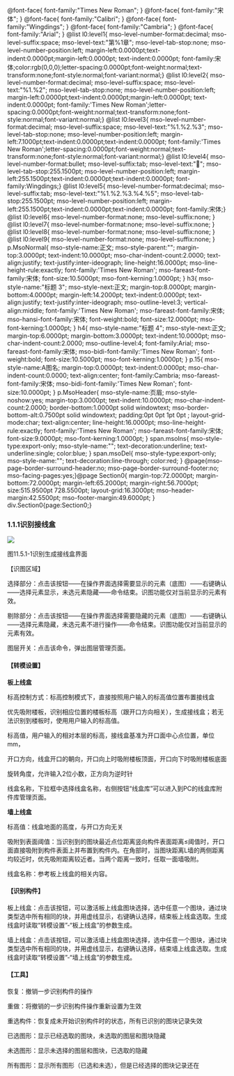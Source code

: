  @font-face{ font-family:"Times New Roman"; } @font-face{ font-family:"宋体"; } @font-face{ font-family:"Calibri"; } @font-face{ font-family:"Wingdings"; } @font-face{ font-family:"Cambria"; } @font-face{ font-family:"Arial"; } @list l0:level1{ mso-level-number-format:decimal; mso-level-suffix:space; mso-level-text:"第%1章"; mso-level-tab-stop:none; mso-level-number-position:left; margin-left:0.0000pt;text-indent:0.0000pt;margin-left:0.0000pt; text-indent:0.0000pt; font-family:宋体;color:rgb(0,0,0);letter-spacing:0.0000pt;font-weight:normal;text-transform:none;font-style:normal;font-variant:normal;} @list l0:level2{ mso-level-number-format:decimal; mso-level-suffix:space; mso-level-text:"%1.%2"; mso-level-tab-stop:none; mso-level-number-position:left; margin-left:0.0000pt;text-indent:0.0000pt;margin-left:0.0000pt; text-indent:0.0000pt; font-family:'Times New Roman';letter-spacing:0.0000pt;font-weight:normal;text-transform:none;font-style:normal;font-variant:normal;} @list l0:level3{ mso-level-number-format:decimal; mso-level-suffix:space; mso-level-text:"%1.%2.%3"; mso-level-tab-stop:none; mso-level-number-position:left; margin-left:7.1000pt;text-indent:0.0000pt;text-indent:0.0000pt; font-family:'Times New Roman';letter-spacing:0.0000pt;font-weight:normal;text-transform:none;font-style:normal;font-variant:normal;} @list l0:level4{ mso-level-number-format:bullet; mso-level-suffix:tab; mso-level-text:""; mso-level-tab-stop:255.1500pt; mso-level-number-position:left; margin-left:255.1500pt;text-indent:0.0000pt;text-indent:0.0000pt; font-family:Wingdings;} @list l0:level5{ mso-level-number-format:decimal; mso-level-suffix:tab; mso-level-text:"%1.%2.%3.%4.%5"; mso-level-tab-stop:255.1500pt; mso-level-number-position:left; margin-left:255.1500pt;text-indent:0.0000pt;text-indent:0.0000pt; font-family:宋体;} @list l0:level6{ mso-level-number-format:none; mso-level-suffix:none; } @list l0:level7{ mso-level-number-format:none; mso-level-suffix:none; } @list l0:level8{ mso-level-number-format:none; mso-level-suffix:none; } @list l0:level9{ mso-level-number-format:none; mso-level-suffix:none; } p.MsoNormal{ mso-style-name:正文; mso-style-parent:""; margin-top:3.0000pt; text-indent:10.0000pt; mso-char-indent-count:2.0000; text-align:justify; text-justify:inter-ideograph; line-height:16.0000pt; mso-line-height-rule:exactly; font-family:'Times New Roman'; mso-fareast-font-family:宋体; font-size:10.5000pt; mso-font-kerning:1.0000pt; } h3{ mso-style-name:"标题 3"; mso-style-next:正文; margin-top:8.0000pt; margin-bottom:4.0000pt; margin-left:14.2000pt; text-indent:0.0000pt; text-align:justify; text-justify:inter-ideograph; mso-outline-level:3; vertical-align:middle; font-family:'Times New Roman'; mso-fareast-font-family:宋体; mso-hansi-font-family:宋体; font-weight:bold; font-size:12.0000pt; mso-font-kerning:1.0000pt; } h4{ mso-style-name:"标题 4"; mso-style-next:正文; margin-top:6.0000pt; margin-bottom:3.0000pt; text-indent:10.0000pt; mso-char-indent-count:2.0000; mso-outline-level:4; font-family:Arial; mso-fareast-font-family:宋体; mso-bidi-font-family:'Times New Roman'; font-weight:bold; font-size:10.5000pt; mso-font-kerning:1.0000pt; } p.15{ mso-style-name:A图名; margin-top:0.0000pt; text-indent:0.0000pt; mso-char-indent-count:0.0000; text-align:center; font-family:Cambria; mso-fareast-font-family:宋体; mso-bidi-font-family:'Times New Roman'; font-size:10.0000pt; } p.MsoHeader{ mso-style-name:页眉; mso-style-noshow:yes; margin-top:3.0000pt; text-indent:10.0000pt; mso-char-indent-count:2.0000; border-bottom:1.0000pt solid windowtext; mso-border-bottom-alt:0.7500pt solid windowtext; padding:0pt 0pt 1pt 0pt ; layout-grid-mode:char; text-align:center; line-height:16.0000pt; mso-line-height-rule:exactly; font-family:'Times New Roman'; mso-fareast-font-family:宋体; font-size:9.0000pt; mso-font-kerning:1.0000pt; } span.msoIns{ mso-style-type:export-only; mso-style-name:""; text-decoration:underline; text-underline:single; color:blue; } span.msoDel{ mso-style-type:export-only; mso-style-name:""; text-decoration:line-through; color:red; } @page{mso-page-border-surround-header:no; mso-page-border-surround-footer:no; mso-facing-pages:yes;}@page Section0{ margin-top:72.0000pt; margin-bottom:72.0000pt; margin-left:65.2000pt; margin-right:56.7000pt; size:515.9500pt 728.5500pt; layout-grid:16.3000pt; mso-header-margin:42.5500pt; mso-footer-margin:49.6000pt; } div.Section0{page:Section0;}

### 1.1.1**识别接线盒**

![](file:///C:\Users\pkpm\AppData\Local\Temp\ksohtml8136\wps135.jpg)

图11.5.1\-1识别生成接线盒界面

【识图区域】

选择部分：点击该按钮——在操作界面选择需要显示的元素（底图）——右键确认——选择元素显示，未选元素隐藏——命令结束。识图功能仅对当前显示的元素有效。

剔除部分：点击该按钮——在操作界面选择需要隐藏的元素（底图）——右键确认——选择元素隐藏，未选元素不进行操作——命令结束。识图功能仅对当前显示的元素有效。

图层开关：点击该命令，弹出图层管理页面。

#### **【转模设置】**

**板上线盒**

标高控制方式：标高控制模式下，直接按照用户输入的标高值位置布置接线盒

优先吸附楼板，识别相应位置的楼板标高（跟开口方向相关），生成接线盒；若无法识别到楼板时，使用用户输入的标高值。

标高值，用户输入的相对本层的标高，接线盒基准为开口面中心点位置，单位mm，

开口方向，线盒开口的朝向，开口向上时吸附楼板顶面，开口向下时吸附楼板底面

旋转角度，允许输入2位小数，正方向为逆时针

线盒名称，下拉框中选择线盒名称，右侧按钮“线盒库”可以进入到PC的线盒库附件库管理页面。

**墙上线盒**

标高值：线盒地面的高度，与开口方向无关

吸附到表面阈值：当识别到的图块最近点位距离竖向构件表面距离≤阈值时，开口面直接吸附到构件表面上并布置到构件内。在角部时，当图块距离L墙的两侧距离均较近时，优先吸附距离较近者。当两个距离一致时，任取一面墙吸附。

线盒名称：参考板上线盒的相关内容。

#### **【识别构件】**

板上线盒：点击该按钮，可以激活板上线盒图块选择，选中任意一个图块，通过块类型选中所有相同的块，并用虚线显示，右键确认选择，结束板上线盒选取。生成线盒时读取“转模设置”\-“板上线盒”的参数生成。

墙上线盒：点击该按钮，可以激活墙上线盒图块选择，选中任意一个图块，通过块类型选中所有相同的块，并用虚线显示，右键确认选择，结束墙上线盒选取。生成线盒时读取“转模设置”\-“墙上线盒”的参数生成。

#### **【工具】**

恢复：撤销一步识别构件的操作

重做：将撤销的一步识别构件操作重新设置为生效

重选构件：恢复成未开始识别构件时的状态，所有已识别的图块记录失效

已选图形：显示已经选取的图块，未选取的图层和图块隐藏

未选图形：显示未选择的图层和图块，已选取的隐藏

所有图形：显示所有图形（已选和未选），但是已经选择的图块记录还在